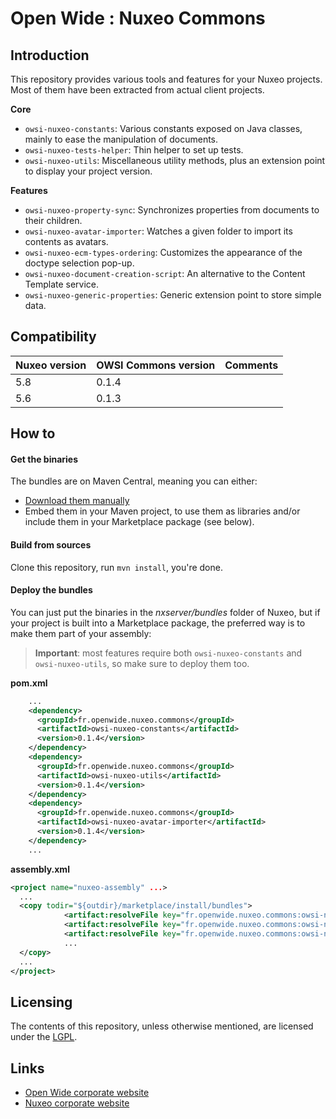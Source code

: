 Open Wide : Nuxeo Commons
=========================

## Introduction

This repository provides various tools and features for your Nuxeo projects. Most of them have been extracted from actual client projects.

**Core**

* `owsi-nuxeo-constants`: Various constants exposed on Java classes, mainly to ease the manipulation of documents.
* `owsi-nuxeo-tests-helper`: Thin helper to set up tests.
* `owsi-nuxeo-utils`: Miscellaneous utility methods, plus an extension point to display your project version.

**Features**

* `owsi-nuxeo-property-sync`: Synchronizes properties from documents to their children.
* `owsi-nuxeo-avatar-importer`: Watches a given folder to import its contents as avatars.
* `owsi-nuxeo-ecm-types-ordering`: Customizes the appearance of the doctype selection pop-up.
* `owsi-nuxeo-document-creation-script`: An alternative to the Content Template service.
* `owsi-nuxeo-generic-properties`: Generic extension point to store simple data.

## Compatibility

Nuxeo version | OWSI Commons version | Comments
--- | --- | ---
5.8 | 0.1.4 | 
5.6 | 0.1.3 | 

## How to

#### Get the binaries

The bundles are on Maven Central, meaning you can either:

* [Download them manually](http://search.maven.org/#search|ga|1|g%3A%22fr.openwide.nuxeo.commons%22)
* Embed them in your Maven project, to use them as libraries and/or include them in your Marketplace package (see below).

#### Build from sources

Clone this repository, run `mvn install`, you're done.

#### Deploy the bundles

You can just put the binaries in the *nxserver/bundles* folder of Nuxeo, but if your project is built into a Marketplace package, the preferred way is to make them part of your assembly:

> **Important**: most features require both `owsi-nuxeo-constants` and `owsi-nuxeo-utils`, so make sure to deploy them too.

**pom.xml**

```xml
    ...
    <dependency>
      <groupId>fr.openwide.nuxeo.commons</groupId>
      <artifactId>owsi-nuxeo-constants</artifactId>
      <version>0.1.4</version>
    </dependency>
    <dependency>
      <groupId>fr.openwide.nuxeo.commons</groupId>
      <artifactId>owsi-nuxeo-utils</artifactId>
      <version>0.1.4</version>
    </dependency>
    <dependency>
      <groupId>fr.openwide.nuxeo.commons</groupId>
      <artifactId>owsi-nuxeo-avatar-importer</artifactId>
      <version>0.1.4</version>
    </dependency>
    ...
```

**assembly.xml**

```xml
<project name="nuxeo-assembly" ...>
  ...
  <copy todir="${outdir}/marketplace/install/bundles">
			<artifact:resolveFile key="fr.openwide.nuxeo.commons:owsi-nuxeo-constants::jar" />
			<artifact:resolveFile key="fr.openwide.nuxeo.commons:owsi-nuxeo-utils::jar" />
			<artifact:resolveFile key="fr.openwide.nuxeo.commons:owsi-nuxeo-avatar-importer::jar" />
			...
  </copy>
  ...
</project>
```

## Licensing

The contents of this repository, unless otherwise mentioned, are licensed under the [LGPL](http://www.gnu.org/copyleft/lesser.html).

## Links

* [Open Wide corporate website](http://www.openwide.fr/)
* [Nuxeo corporate website](http://www.nuxeo.com/fr)

